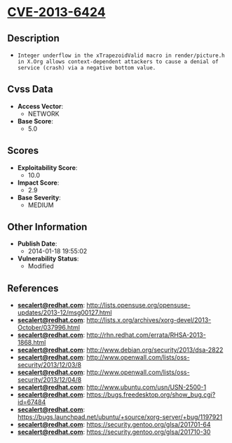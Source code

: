 
# [CVE-2013-6424](http://lists.opensuse.org/opensuse-updates/2013-12/msg00127.html)

## Description

- `Integer underflow in the xTrapezoidValid macro in render/picture.h in X.Org allows context-dependent attackers to cause a denial of service (crash) via a negative bottom value.`

## Cvss Data

- **Access Vector**:
  - NETWORK
- **Base Score**:
  - 5.0

## Scores

- **Exploitability Score**:
  - 10.0
- **Impact Score**:
  - 2.9
- **Base Severity**:
  - MEDIUM

## Other Information

- **Publish Date**:
  - 2014-01-18 19:55:02
- **Vulnerability Status**:
  - Modified

## References

- **secalert@redhat.com**: http://lists.opensuse.org/opensuse-updates/2013-12/msg00127.html
- **secalert@redhat.com**: http://lists.x.org/archives/xorg-devel/2013-October/037996.html
- **secalert@redhat.com**: http://rhn.redhat.com/errata/RHSA-2013-1868.html
- **secalert@redhat.com**: http://www.debian.org/security/2013/dsa-2822
- **secalert@redhat.com**: http://www.openwall.com/lists/oss-security/2013/12/03/8
- **secalert@redhat.com**: http://www.openwall.com/lists/oss-security/2013/12/04/8
- **secalert@redhat.com**: http://www.ubuntu.com/usn/USN-2500-1
- **secalert@redhat.com**: https://bugs.freedesktop.org/show_bug.cgi?id=67484
- **secalert@redhat.com**: https://bugs.launchpad.net/ubuntu/+source/xorg-server/+bug/1197921
- **secalert@redhat.com**: https://security.gentoo.org/glsa/201701-64
- **secalert@redhat.com**: https://security.gentoo.org/glsa/201710-30
